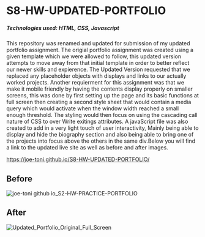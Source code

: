 # S8-HW-UPDATED-PORTFOLIO
##### Technologies used: HTML, CSS, Javascript
This repository was renamed and updated for submission of my updated portfolio assignment. The origial portfolio assignment was created using a given template which we were allowed to follow, this updated version attempts to move away from that initial template in order to better reflect our newer skills and expierence. The Updated Version requested that we replaced any placeholder objects with displays and links to our actually worked projects. Another requierment for this assignment was that we make it mobile friendly by having the contents display properly on smaller screens, this was done by first setting up the page and its basic functions at full screen then creating a second style sheet that would contain a media query which would activate when the window width reached a small enough threshold. The styling would then focus on using the cascading call nature of CSS to over Write exitings attributes. A javaScript file was also created to add in a very light touch of user interactivity, Mainly being able to display and hide the biography section and also being able to bring one of the projects into focus above the others in the same div.Below you will find a link to the updated live site as well as before and after images.

https://joe-toni.github.io/S8-HW-UPDATED-PORTFOLIO/

## Before
![joe-toni github io_S2-HW-PRACTICE-PORTFOLIO](https://user-images.githubusercontent.com/84884625/140609104-38921759-dfec-4eb8-b975-2e2201713acc.png)

## After
![Updated_Portfolio_Original_Full_Screen](https://user-images.githubusercontent.com/84884625/140609119-cfe18d2c-3bb1-442a-8892-b82a1e9f2b9b.png)
